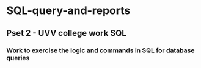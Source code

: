 # SQL-query-and-reports
## Pset 2 - UVV college work SQL 
### Work to exercise the logic and commands in SQL for database queries
